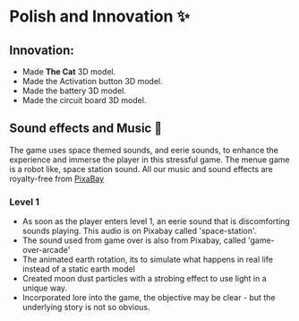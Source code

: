 # Polish and Innovation :sparkles:

## Innovation:
- Made **The Cat** 3D model.
- Made the Activation button 3D model.
- Made the battery 3D model.
- Made the circuit board 3D model.

## Sound effects and Music 🎵
The game uses space themed sounds, and eerie sounds, to enhance the experience and immerse the player in this stressful game.
The menue game is a robot like, space station sound. All our music and sound effects are royalty-free from [PixaBay](https://pixabay.com)
### Level 1
- As soon as the player enters level 1, an eerie sound that is discomforting sounds playing. This audio is on Pixabay called 'space-station'.
- The sound used from game over is also from Pixabay, called 'game-over-arcade'
- The animated earth rotation, its to simulate what happens in real life instead of a static earth model
- Created moon dust particles with a strobing effect to use light in a unique way.
- Incorporated lore into the game, the objective may be clear - but the underlying story is not so obvious.
